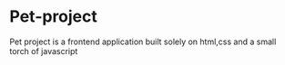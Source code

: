 # Pet-project
Pet project is a frontend application built solely on html,css and a small torch of javascript 
